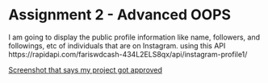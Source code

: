 <h1>Assignment 2 - Advanced OOPS</h1>
<p>I am going to display the public profile information like name, followers, and followings, etc of individuals that are on Instagram. using this API https://rapidapi.com/fariswdcash-434L2ELS8qx/api/instagram-profile1/</p>
<a href="https://user-images.githubusercontent.com/97809531/202341406-246dc7a2-9711-4b41-8c4f-0b3202eff763.png" target="_blank">Screenshot that says my project got approved</a>